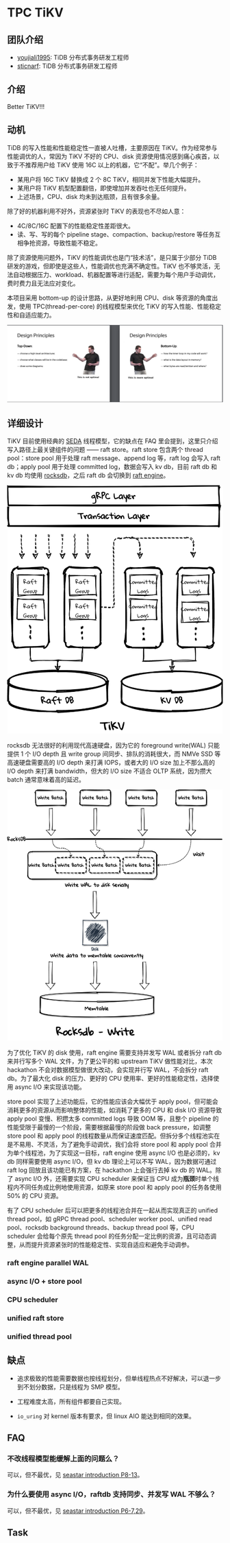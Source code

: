 # TPC TiKV

## 团队介绍

- [youjiali1995](https://github.com/youjiali1995): TiDB 分布式事务研发工程师
- [sticnarf](https://github.com/sticnarf): TiDB 分布式事务研发工程师 

## 介绍

Better TiKV!!!

##  动机

TiDB 的写入性能和性能稳定性一直被人吐槽，主要原因在 TiKV。作为经常参与性能调优的人，常因为 TiKV 不好的 CPU、disk 资源使用情况感到痛心疾首，以致于不推荐用户给 TiKV 使用 16C 以上的机器，它“不配”。举几个例子：

- 某用户将 16C TiKV 替换成 2 个 8C TiKV，相同并发下性能大幅提升。
- 某用户将 TiKV 机型配置翻倍，即使增加并发吞吐也无任何提升。
- 上述场景，CPU、disk 均未到达瓶颈，且有很多余量。

除了好的机器利用不好外，资源紧张时 TiKV 的表现也不尽如人意：

- 4C/8C/16C 配置下的性能稳定性差距很大。
- 读、写、写的每个 pipeline stage、compaction、backup/restore 等任务互相争抢资源，导致性能不稳定。

除了资源使用问题外，TiKV 的性能调优也是门“技术活”，是只属于少部分 TiDB 研发的游戏，但即使是这些人，性能调优也充满不确定性。TiKV 也不够灵活，无法自动根据压力、workload、机器配置等进行适配，需要为每个用户手动调优，费时费力且无法应对变化。

本项目采用 bottom-up 的设计思路，从更好地利用 CPU、disk 等资源的角度出发，使用 TPC(thread-per-core) 的线程模型来优化 TiKV 的写入性能、性能稳定性和自适应能力。

![bottom-up-design](./media/bottom-up-design.png)

## 详细设计

TiKV 目前使用经典的 [SEDA](https://en.wikipedia.org/wiki/Staged_event-driven_architecture) 线程模型，它的缺点在 FAQ 里会提到，这里只介绍写入路径上最关键组件的问题 —— raft store。raft store 包含两个 thread pool：store pool 用于处理 raft message、append log 等，raft log 会写入 raft db；apply pool 用于处理 committed log，数据会写入 kv db，目前 raft db 和 kv db 均使用 [rocksdb](https://github.com/tikv/rocksdb)，之后 raft db 会切换到 [raft engine](https://github.com/tikv/raft-engine)。

![tikv](./media/tikv.png)

rocksdb 无法很好的利用现代高速硬盘，因为它的 foreground write(WAL) 只能提供 1 个 I/O depth 且 write group 间同步、排队的消耗很大，而 NMVe SSD 等高速硬盘需要高的 I/O depth 来打满 IOPS，或者大的 I/O size 加上不那么高的 I/O depth 来打满 bandwidth，但大的 I/O size 不适合 OLTP 系统，因为攒大 batch 通常意味着高的延迟。

![rocksdb](./media/rocksdb.png)

为了优化 TiKV 的 disk 使用，raft engine 需要支持并发写 WAL 或者拆分 raft db 来并行写多个 WAL 文件，为了更公平的和 upstream TiKV 做性能对比，本次 hackathon 不会对数据模型做很大改动，会实现并行写 WAL，不会拆分 raft db。为了最大化 disk 的压力、更好的 CPU 使用率、更好的性能稳定性，选择使用 async I/O 来实现该功能。

store pool 实现了上述功能后，它的性能应该会大幅优于 apply pool，但可能会消耗更多的资源从而影响整体的性能，如消耗了更多的 CPU 和 disk I/O 资源导致 apply pool 变慢、积攒太多 committed logs 导致 OOM 等，且整个 pipeline 的性能受限于最慢的一个阶段，需要根据最慢的阶段做 back pressure，如调整 store pool 和 apply pool 的线程数量从而保证速度匹配。但拆分多个线程池实在是不易用、不灵活，为了避免手动调优，我们会将 store pool 和 apply pool 合并为单个线程池，为了实现这一目标，raft engine 使用 async I/O 也是必须的，kv db 同样需要使用 async I/O，但 kv db 理论上可以不写 WAL，因为数据可通过 raft log 回放且该功能已有方案，在 hackathon 上会强行去掉 kv db 的 WAL。除了 async I/O 外，还需要实现 CPU scheduler 来保证当 CPU 成为**瓶颈**时单个线程内不同任务成比例地使用资源，如原来 store pool 和 apply pool 的任务各使用 50% 的 CPU 资源。

有了 CPU scheduler 后可以把更多的线程池合并在一起从而实现真正的 unified thread pool，如 gRPC thread pool、scheduler worker pool、unified read pool、rocksdb background threads、backup thread pool 等，CPU scheduler 会给每个原先 thread pool 的任务分配一定比例的资源，且可动态调整，从而提升资源紧张时的性能稳定性、实现自适应和避免手动调参。

### raft engine parallel WAL

### async I/O + store pool

### CPU scheduler

### unified raft store

### unified thread pool

## 缺点

- 追求极致的性能需要数据也按线程划分，但单线程热点不好解决，可以退一步到不划分数据，只是线程为 SMP 模型。 

- 工程难度太高，所有组件都要自己实现。
- `io_uring` 对 kernel 版本有要求，但 linux AIO 能达到相同的效果。

## FAQ

### 不改线程模型能缓解上面的问题么？

可以，但不最优，见 [seastar introduction P8-13](https://docs.google.com/presentation/d/1akbSXhToFicZe_h8hKLfXKerZzUfLpYEWawg96_FI7M/edit?n=seastar#slide=id.g106bde28062_0_55)。

### 为什么要使用 async I/O，raftdb 支持同步、并发写 WAL 不够么？

可以，但不最优，见 [seastar introduction P6-7,29](https://docs.google.com/presentation/d/1akbSXhToFicZe_h8hKLfXKerZzUfLpYEWawg96_FI7M/edit?n=seastar#slide=id.g106bde28062_0_43)。

## Task

